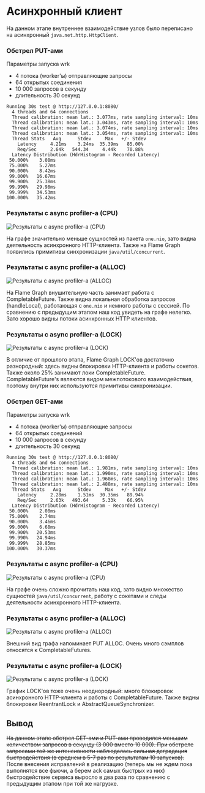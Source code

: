 # Асинхронный клиент

На данном этапе внутреннее взаимодействие узлов было переписано на асинхронный `java.net.http.HttpClient`.

### Обстрел PUT-ами

Параметры запуска wrk
- 4 потока (worker'ы) отправляющие запросы
- 64 открытых соединения
- 10 000 запросов в секунду
- длительность 30 секунд

```text
Running 30s test @ http://127.0.0.1:8080/
  4 threads and 64 connections
  Thread calibration: mean lat.: 3.077ms, rate sampling interval: 10ms
  Thread calibration: mean lat.: 3.043ms, rate sampling interval: 10ms
  Thread calibration: mean lat.: 3.074ms, rate sampling interval: 10ms
  Thread calibration: mean lat.: 3.054ms, rate sampling interval: 10ms
  Thread Stats   Avg      Stdev     Max   +/- Stdev
    Latency     4.21ms    3.24ms  35.39ms   85.00%
    Req/Sec     2.64k   544.34     4.44k    70.88%
  Latency Distribution (HdrHistogram - Recorded Latency)
 50.000%    3.08ms
 75.000%    5.27ms
 90.000%    8.42ms
 99.000%   16.67ms
 99.900%   25.38ms
 99.990%   29.98ms
 99.999%   34.53ms
100.000%   35.42ms
```

### Результаты с async profiler-а (CPU)
![Результаты с async profiler-а (CPU)](assets/stage_6/async_cpu_put.svg)

На графе значительно меньше сущностей из пакета `one.nio`, зато видна деятельность асинхронного HTTP-клиента. Также на Flame Graph появились примитивы синхронизации `java/util/concurrent`.

### Результаты с async profiler-а (ALLOC)
![Результаты с async profiler-а (ALLOC)](assets/stage_6/async_alloc_put.svg)

На Flame Graph внушительную часть занимает работа с CompletableFuture. Также видна локальная обработка запросов (handleLocal), работающая с `one.nio` и немного работы с сессией. По сравнению с предыдущим этапом наш код увидеть на графе нелегко. Зато хорошо видны потоки асинхронных HTTP клиентов.

### Результаты с async profiler-a (LOCK)

![Результаты с async profiler-a (LOCK)](assets/stage_6/async_lock_put.svg)

В отличие от прошлого этапа, Flame Graph LOCK'ов достаточно разнородный: здесь видны блокировки HTTP-клиента и работы сокетов. Также около 25% занимают локи CompletableFuture. CompletableFuture's являются видом межпотокового взаимодействия, поэтому внутри них используются примитивы синхронизации.

### Обстрел GET-ами

Параметры запуска wrk
- 4 потока (worker'ы) отправляющие запросы
- 64 открытых соединений
- 10 000 запросов в секунду
- длительность 30 секунд

```text
Running 30s test @ http://127.0.0.1:8080/
  4 threads and 64 connections
  Thread calibration: mean lat.: 1.981ms, rate sampling interval: 10ms
  Thread calibration: mean lat.: 1.990ms, rate sampling interval: 10ms
  Thread calibration: mean lat.: 1.968ms, rate sampling interval: 10ms
  Thread calibration: mean lat.: 2.488ms, rate sampling interval: 10ms
  Thread Stats   Avg      Stdev     Max   +/- Stdev
    Latency     2.28ms    1.51ms  30.35ms   89.94%
    Req/Sec     2.63k   493.64     5.33k    66.95%
  Latency Distribution (HdrHistogram - Recorded Latency)
 50.000%    2.08ms
 75.000%    2.74ms
 90.000%    3.46ms
 99.000%    6.68ms
 99.900%   20.53ms
 99.990%   24.94ms
 99.999%   28.85ms
100.000%   30.37ms
```

### Результаты с async profiler-а (CPU)
![Результаты с async profiler-а (CPU)](assets/stage_6/async_cpu_get.svg)

На графе очень сложно прочитать наш код, зато видно множество сущностей `java/util/concurrent`, работу с сокетами и следы деятельности асинхронного HTTP-клиента.

### Результаты с async profiler-а (ALLOC)
![Результаты с async profiler-а (ALLOC)](assets/stage_6/async_alloc_get.svg)

Внешний вид графа напоминает PUT ALLOC. Очень много сэмплов относятся к CompletableFutures.

### Результаты с async profiler-a (LOCK)

![Результаты с async profiler-a (LOCK)](assets/stage_6/async_lock_get.svg)

График LOCK'ов тоже очень неоднородный: много блокировок асинхронного HTTP-клиента и работы с CompletableFuture. Также видны блокировки ReentrantLock и AbstractQueueSynchronizer.

## Вывод

~~На данном этапе обстрел GET-ами и PUT-ами проводился меньшим количеством запросов в секунду (3 000 вместо 10 000). При обстреле запросами той же интенсивности наблюдалась сильная деградация быстродействия (в среднем в 5-7 раз по результатам 10 запусков).~~
После внесения исправлений в реализацию (теперь мы не ждем пока выполнятся все фьючи, а берем ack самых быстрых из них) быстродействие сервиса выросло в два раза по сравнению с предыдущим этапом при той же нагрузке.